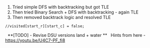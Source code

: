 1. Tried simple DFS with backtracking but got TLE
2. Then tried Binary Search + DFS with backtracking - again TLE
3. Then removed backtrack logic and resolved TLE
```
//visited[start_r][start_c] = false;
```
​
​
**[TODO] - Revise DSU versions land + water **
​
​
Hints from here - https://youtu.be/U4C7-PF_fi8
